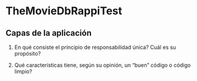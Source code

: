 # TheMovieDbRappiTest


## Capas de la aplicación




1. En qué consiste el principio de responsabilidad única? Cuál es su propósito?

2. Qué características tiene, según su opinión, un “buen” código o código limpio? 
